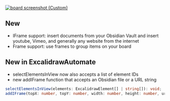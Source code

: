 
[![board screenshot (Custom)](https://github.com/zsviczian/obsidian-excalidraw-plugin/assets/14358394/2d4a8166-7c4e-4f39-bc1a-7ec11f91654c)](https://youtu.be/ICpoyMv6KSs)


## New
- IFrame support: insert documents from your Obsidian Vault and insert youtube, Vimeo, and generally any website from the internet
- Frame support: use frames to group items on your board

## New in ExcalidrawAutomate
- selectElementsInView now also accepts a list of element IDs
- new addIFrame function that accepts an Obsidian file or a URL string
```typescript
selectElementsInView(elements: ExcalidrawElement[] | string[]): void;
addIFrame(topX: number, topY: number, width: number, height: number, url?: string, file?: TFile): string;
```